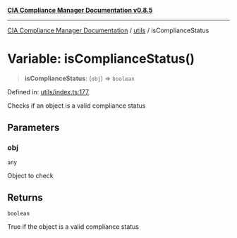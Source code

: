 [**CIA Compliance Manager Documentation v0.8.5**](../../README.md)

***

[CIA Compliance Manager Documentation](../../modules.md) / [utils](../README.md) / isComplianceStatus

# Variable: isComplianceStatus()

> **isComplianceStatus**: (`obj`) => `boolean`

Defined in: [utils/index.ts:177](https://github.com/Hack23/cia-compliance-manager/blob/b7c3bc9644fb5b9d82b5b184ba290206da25104b/src/utils/index.ts#L177)

Checks if an object is a valid compliance status

## Parameters

### obj

`any`

Object to check

## Returns

`boolean`

True if the object is a valid compliance status
